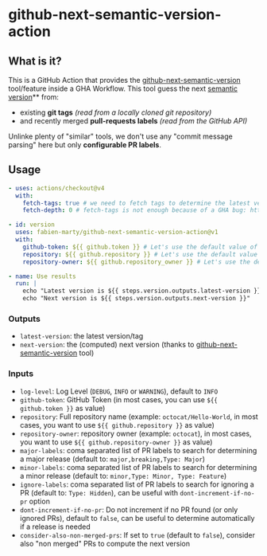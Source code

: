 # github-next-semantic-version-action

## What is it?

This is a GitHub Action that provides the [github-next-semantic-version](https://github.com/fabien-marty/github-next-semantic-version) tool/feature inside a GHA Workflow. This tool guess the next [semantic version](https://semver.org/)** from:

- existing **git tags** *(read from a locally cloned git repository)*
- and recently merged **pull-requests labels** *(read from the GitHub API)*

Unlinke plenty of "similar" tools, we don't use any "commit message parsing" here but only 
**configurable PR labels**.

## Usage

```yaml
- uses: actions/checkout@v4
  with:
    fetch-tags: true # we need to fetch tags to determine the latest version
    fetch-depth: 0 # fetch-tags is not enough because of a GHA bug: https://github.com/actions/checkout/issues/1471

- id: version
  uses: fabien-marty/github-next-semantic-version-action@v1
  with:
    github-token: ${{ github.token }} # Let's use the default value of the current workflow
    repository: ${{ github.repository }} # Let's use the default value of the current workflow
    repository-owner: ${{ github.repository_owner }} # Let's use the default value of the current workflow

- name: Use results
  run: |
    echo "Latest version is ${{ steps.version.outputs.latest-version }}"
    echo "Next version is ${{ steps.version.outputs.next-version }}"
```

### Outputs

- `latest-version`: the latest version/tag
- `next-version`: the (computed) next version (thanks to [github-next-semantic-version](https://github.com/fabien-marty/github-next-semantic-version) tool)

### Inputs

- `log-level`: Log Level (`DEBUG`, `INFO` or `WARNING`), default to `INFO`
- `github-token`: GitHub Token (in most cases, you can use `${{ github.token }}` as value)
- `repository`: Full repository name (example: `octocat/Hello-World`, in most cases, you want to use `${{ github.repository }}` as value)
- `repository-owner`: repository owner (example: `octocat`), in most cases, you want to use `${{ github.repository-owner }}` as value)
- `major-labels`: coma separated list of PR labels to search for determining a major release (default to: `major,breaking,Type: Major`)
- `minor-labels`: coma separated list of PR labels to search for determining a minor release (default to: `minor,Type: Minor, Type: Feature`)
- `ignore-labels`: coma separated list of PR labels to search for ignoring a PR (default to: `Type: Hidden`), can be useful with `dont-increment-if-no-pr` option
- `dont-increment-if-no-pr`: Do not increment if no PR found (or only ignored PRs), default to `false`, can be useful to determine automatically if a release is needed
- `consider-also-non-merged-prs`: If set to `true` (default to `false`), consider also "non merged" PRs to compute the next version